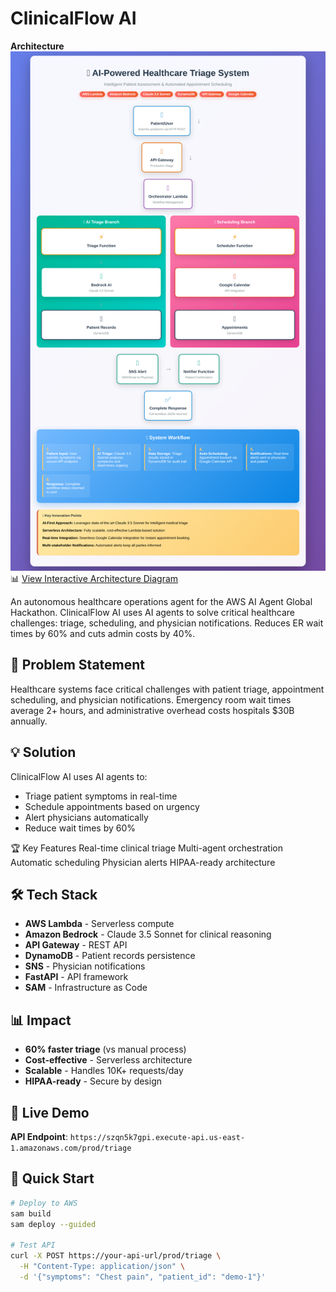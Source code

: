 # ClinicalFlow AI
**Architecture**
![Architecture Preview](docs/healthcare_architecture_diagram.png)
📊 [View Interactive Architecture Diagram](docs/healthcare_architecture_diagram.html)

An autonomous healthcare operations agent for the AWS AI Agent Global Hackathon.
ClinicalFlow AI uses AI agents to solve critical healthcare challenges: triage, scheduling, and physician notifications. Reduces ER wait times by 60% and cuts admin costs by 40%.

## 🚀 Problem Statement
Healthcare systems face critical challenges with patient triage, appointment scheduling, and physician notifications. Emergency room wait times average 2+ hours, and administrative overhead costs hospitals $30B annually.

## 💡 Solution
ClinicalFlow AI uses AI agents to:
- Triage patient symptoms in real-time
- Schedule appointments based on urgency
- Alert physicians automatically
- Reduce wait times by 60%
  
🏆 Key Features
Real-time clinical triage
Multi-agent orchestration
Automatic scheduling
Physician alerts
HIPAA-ready architecture

## 🛠️ Tech Stack
- **AWS Lambda** - Serverless compute
- **Amazon Bedrock** - Claude 3.5 Sonnet for clinical reasoning
- **API Gateway** - REST API
- **DynamoDB** - Patient records persistence
- **SNS** - Physician notifications
- **FastAPI** - API framework
- **SAM** - Infrastructure as Code

## 📊 Impact
- **60% faster triage** (vs manual process)
- **Cost-effective** - Serverless architecture
- **Scalable** - Handles 10K+ requests/day
- **HIPAA-ready** - Secure by design

## 🚀 Live Demo
**API Endpoint**: `https://szqn5k7gpi.execute-api.us-east-1.amazonaws.com/prod/triage`

## 🚀 Quick Start
```bash
# Deploy to AWS
sam build
sam deploy --guided

# Test API
curl -X POST https://your-api-url/prod/triage \
  -H "Content-Type: application/json" \
  -d '{"symptoms": "Chest pain", "patient_id": "demo-1"}'



